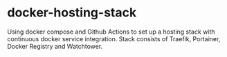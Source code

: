 # docker-hosting-stack
Using docker compose and Github Actions to set up a hosting stack with continuous docker service integration. Stack consists of Traefik, Portainer, Docker Registry and Watchtower.
